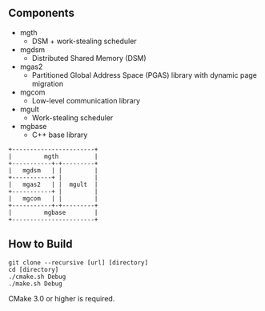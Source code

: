 
Components
----------

- mgth
    - DSM + work-stealing scheduler
- mgdsm
    - Distributed Shared Memory (DSM)
- mgas2
    - Partitioned Global Address Space (PGAS) library with dynamic page migration
- mgcom
    - Low-level communication library
- mgult
    - Work-stealing scheduler
- mgbase
    - C++ base library

```
+-----------------------+
|         mgth          |
+-----------+-+---------+
|   mgdsm   | |         |
+-----------+ |         |
|   mgas2   | |  mgult  |
+-----------+ |         |
|   mgcom   | |         |
+-----------+-+---------+
|         mgbase        |
+-----------------------+
```


How to Build
------------

```
git clone --recursive [url] [directory]
cd [directory]
./cmake.sh Debug
./make.sh Debug
```

CMake 3.0 or higher is required.

